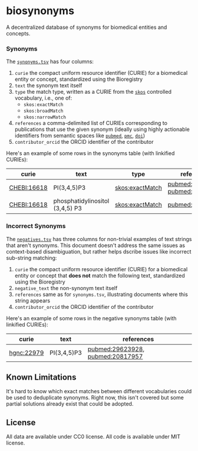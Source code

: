 # biosynonyms

A decentralized database of synonyms for biomedical entities and concepts.

### Synonyms

The [`synonyms.tsv`](synonyms.tsv) has four columns:

1. `curie` the compact uniform resource identifier (CURIE) for a biomedical
   entity or concept, standardized using the Bioregistry
2. `text` the synonym text itself
3. `type` the match type, written as a CURIE from
   the [`skos`](https://bioregistry.io/skos) controlled vocabulary, i.e., one
   of:
    - `skos:exactMatch`
    - `skos:broadMatch`
    - `skos:narrowMatch`
4. `references` a comma-delimited list of CURIEs corresponding to publications
   that use the given synonym (ideally using highly actionable identifiers from
   semantic spaces like [`pubmed`](https://bioregistry.io/pubmed),
   [`pmc`](https://bioregistry.io/pmc), [`doi`](https://bioregistry.i/doi))
5. `contributor_orcid` the ORCID identifier of the contributor

Here's an example of some rows in the synonyms table (with linkified CURIEs):

| curie                                             | text                            | type                                                      | references                                                                                                           |
|---------------------------------------------------|---------------------------------|-----------------------------------------------------------|----------------------------------------------------------------------------------------------------------------------|
| [CHEBI:16618](https://bioregistry.io/CHEBI:16618) | PI(3,4,5)P3                     | [skos:exactMatch](https://bioregistry.io/skos:exactMatch) | [pubmed:29623928](https://bioregistry.io/pubmed:29623928), [pubmed:20817957](https://bioregistry.io/pubmed:20817957) |
| [CHEBI:16618](https://bioregistry.io/CHEBI:16618) | phosphatidylinositol (3,4,5) P3 | [skos:exactMatch](https://bioregistry.io/skos:exactMatch) | [pubmed:29695532](https://bioregistry.io/pubmed:29695532)                                                            |

### Incorrect Synonyms

The [`negatives.tsv`](negatives.tsv) has three columns for non-trivial examples
of text strings that aren't synonyms. This document doesn't address the same
issues as context-based disambiguation, but rather helps dscribe issues like
incorrect sub-string matching:

1. `curie` the compact uniform resource identifier (CURIE) for a biomedical
   entity or concept that **does not** match the following text, standardized
   using the Bioregistry
2. `negative_text` the non-synonym text itself
3. `references` same as for `synonyms.tsv`, illustrating documents where this
   string appears
4. `contributor_orcid` the ORCID identifier of the contributor

Here's an example of some rows in the negative synonyms table (with linkified
CURIEs):

| curie                                           | text        | references                                                                                                           |
|-------------------------------------------------|-------------|----------------------------------------------------------------------------------------------------------------------|
| [hgnc:22979](https://bioregistry.io/hgnc:22979) | PI(3,4,5)P3 | [pubmed:29623928](https://bioregistry.io/pubmed:29623928), [pubmed:20817957](https://bioregistry.io/pubmed:20817957) | 

## Known Limitations

It's hard to know which exact matches between different vocabularies could be
used to deduplicate synonyms. Right now, this isn't covered but some partial
solutions already exist that could be adopted.

## License

All data are available under CC0 license. All code is available under MIT
license.
